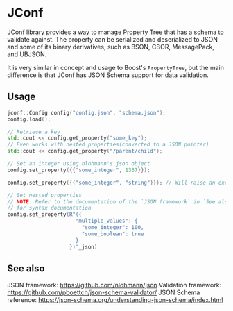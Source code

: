 # JConf

JConf library provides a way to manage Property Tree that has a schema to
validate against. The property can be serialized and deserialized to JSON and
some of its binary derivatives, such as BSON, CBOR, MessagePack, and UBJSON.

It is very similar in concept and usage to Boost's `PropertyTree`, but the main
difference is that JConf has JSON Schema support for data validation.

## Usage
```cpp
jconf::Config config("config.json", "schema.json");
config.load();

// Retrieve a key
std::cout << config.get_property("some_key");
// Even works with nested properties(converted to a JSON pointer)
std::cout << config.get_property("/parent/child");

// Set an integer using nlohmann's json object
config.set_property({{"some_integer", 1337}});

config.set_property({{"some_integer", "string"}}); // Will raise an exception

// Set nested properties
// NOTE: Refer to the documentation of the `JSON framework` in `See also`
// for syntax documentation
config.set_property(R"({
                      "multiple_values": {
                        "some_integer": 100,
                        "some_boolean": true
                      }
                    })"_json)
```

## See also
JSON framework:
https://github.com/nlohmann/json
Validation framework:
https://github.com/pboettch/json-schema-validator/
JSON Schema reference:
https://json-schema.org/understanding-json-schema/index.html
